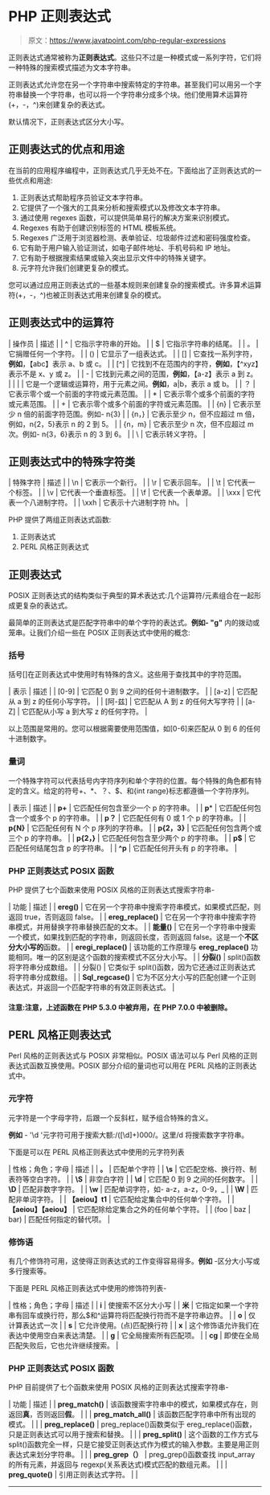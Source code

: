 # PHP 正则表达式

> 原文：<https://www.javatpoint.com/php-regular-expressions>

正则表达式通常被称为**正则表达式**。这些只不过是一种模式或一系列字符，它们将一种特殊的搜索模式描述为文本字符串。

正则表达式允许您在另一个字符串中搜索特定的字符串。甚至我们可以用另一个字符串替换一个字符串，也可以将一个字符串分成多个块。他们使用算术运算符(+，-，^)来创建复杂的表达式。

默认情况下，正则表达式区分大小写。

## 正则表达式的优点和用途

在当前的应用程序编程中，正则表达式几乎无处不在。下面给出了正则表达式的一些优点和用途:

1.  正则表达式帮助程序员验证文本字符串。
2.  它提供了一个强大的工具来分析和搜索模式以及修改文本字符串。
3.  通过使用 regexes 函数，可以提供简单易行的解决方案来识别模式。
4.  Regexes 有助于创建识别标签的 HTML 模板系统。
5.  Regexes 广泛用于浏览器检测、表单验证、垃圾邮件过滤和密码强度检查。
6.  它有助于用户输入验证测试，如电子邮件地址、手机号码和 IP 地址。
7.  它有助于根据搜索结果或输入突出显示文件中的特殊关键字。
8.  元字符允许我们创建更复杂的模式。

您可以通过应用正则表达式的一些基本规则来创建复杂的搜索模式。许多算术运算符(+，-，^)也被正则表达式用来创建复杂的模式。

## 正则表达式中的运算符

| 操作员 | 描述 |
| ^ | 它指示字符串的开始。 |
| $ | 它指示字符串的结尾。 |
| 。 | 它捐赠任何一个字符。 |
| () | 它显示了一组表达式。 |
| [] | 它查找一系列字符，**例如**，【abc】表示 a、b 或 c。 |
| [^] | 它找到不在范围内的字符，**例如**，【^xyz】表示不是 x、y 或 z。 |
| - | 它找到元素之间的范围，**例如**，【a-z】表示 a 到 z。 |
| &#124; | 它是一个逻辑或运算符，用于元素之间。**例如**，a&#124;b，表示 a 或 b。 |
| ？ | 它表示零个或一个前面的字符或元素范围。 |
| * | 它表示零个或多个前面的字符或元素范围。 |
| + | 它表示零个或多个前面的字符或元素范围。 |
| {n} | 它表示至少 n 倍的前面字符范围。例如- n{3} |
| {n，} | 它表示至少 n，但不应超过 m 倍，例如，n{2，5}表示 n 的 2 到 5。 |
| {n，m} | 它表示至少 n 次，但不应超过 m 次。例如- n{3，6}表示 n 的 3 到 6。 |
| \ | 它表示转义字符。 |

## 正则表达式中的特殊字符类

| 特殊字符 | 描述 |
| \n | 它表示一个新行。 |
| \r | 它表示回车。 |
| \t | 它代表一个标签。 |
| \v | 它代表一个垂直标签。 |
| \f | 它代表一个表单源。 |
| \xxx | 它代表一个八进制字符。 |
| \xxh | 它表示十六进制字符 hh。 |

PHP 提供了两组正则表达式函数:

1.  正则表达式
2.  PERL 风格正则表达式

## 正则表达式

POSIX 正则表达式的结构类似于典型的算术表达式:几个运算符/元素组合在一起形成更复杂的表达式。

最简单的正则表达式是匹配字符串中的单个字符的表达式。**例如- "g"** 内的拨动或笼串。让我们介绍一些在 POSIX 正则表达式中使用的概念:

### 括号

括号[]在正则表达式中使用时有特殊的含义。这些用于查找其中的字符范围。

| 表示 | 描述 |
| [0-9] | 它匹配 0 到 9 之间的任何十进制数字。 |
| [a-z] | 它匹配从 a 到 z 的任何小写字符。 |
| [阿-兹] | 它匹配从 A 到 z 的任何大写字符 |
| [a-Z] | 它匹配从小写 a 到大写 z 的任何字符。 |

以上范围是常用的。您可以根据需要使用范围值，如[0-6]来匹配从 0 到 6 的任何十进制数字。

### 量词

一个特殊字符可以代表括号内字符序列和单个字符的位置。每个特殊的角色都有特定的含义。给定的符号+、*、？、$、和{int range}标志都遵循一个字符序列。

| 表示 | 描述 |
| **p+** | 它匹配任何包含至少一个 p 的字符串。 |
| **p*** | 它匹配任何包含一个或多个 p 的字符串。 |
| **p？** | 它匹配任何有 0 或 1 个 p 的字符串。 |
| **p{N}** | 它匹配任何有 N 个 p 序列的字符串。 |
| **p{2，3}** | 它匹配任何包含两个或三个 p 的字符串。 |
| **p{2，}** | 它匹配任何包含至少两个 p 的字符串。 |
| **p$** | 它匹配任何结尾包含 p 的字符串。 |
| **^p** | 它匹配任何开头有 p 的字符串。 |

### PHP 正则表达式 POSIX 函数

PHP 提供了七个函数来使用 POSIX 风格的正则表达式搜索字符串-

| 功能 | 描述 |
| **ereg()** | 它在另一个字符串中搜索字符串模式，如果模式匹配，则返回 true，否则返回 false。 |
| **ereg_replace()** | 它在另一个字符串中搜索字符串模式，并用替换字符串替换匹配的文本。 |
| **能量()** | 它在另一个字符串中搜索一个模式，如果找到匹配的字符串，则返回长度，否则返回 false。这是一个**不区分大小写的**函数。 |
| **eregi_replace()** | 该功能的工作原理与 **ereg_replace()** 功能相同。唯一的区别是这个函数的搜索模式不区分大小写。 |
| **分裂()** | split()函数将字符串分成数组。 |
| 分裂() | 它类似于 split()函数，因为它还通过正则表达式将字符串分成数组。 |
| **Sql_regcase()** | 它为不区分大小写的匹配创建一个正则表达式，并返回一个匹配字符串的有效正则表达式。 |

#### 注意:注意，上述函数在 PHP 5.3.0 中被弃用，在 PHP 7.0.0 中被删除。

## PERL 风格正则表达式

Perl 风格的正则表达式与 POSIX 非常相似。POSIX 语法可以与 Perl 风格的正则表达式函数互换使用。POSIX 部分介绍的量词也可以用在 PERL 风格的正则表达式中。

### 元字符

元字符是一个字母字符，后跟一个反斜杠，赋予组合特殊的含义。

**例如** - '\d '元字符可用于搜索大额:/([\d]+)000/。这里/d 将搜索数字字符串。

下面是可以在 PERL 风格正则表达式中使用的元字符列表

| 性格；角色；字母 | 描述 |
| **。** | 匹配单个字符 |
| **\s** | 它匹配空格、换行符、制表符等空白字符。 |
| **\S** | 非空白字符 |
| **\d** | 它匹配 0 到 9 之间的任何数字。 |
| **\D** | 匹配非数字字符。 |
| **\w** | 匹配单词字符，如- a-z，a-z，0-9，_ |
| **\W** | 匹配非单词字符。 |
| **【aeiou】t1** | 它匹配给定集合中的任何单个字符。 |
| **【aeiou】【aeiou】** | 它匹配除给定集合之外的任何单个字符。 |
| (foo &#124; baz &#124; bar) | 匹配任何指定的替代项。 |

### 修饰语

有几个修饰符可用，这使得正则表达式的工作变得容易得多。**例如** -区分大小写或多行搜索等。

下面是 PERL 风格正则表达式中使用的修饰符列表-

| 性格；角色；字母 | 描述 |
| **i** | 使搜索不区分大小写 |
| **米** | 它指定如果一个字符串有回车或换行符，那么$和^运算符将匹配换行符而不是字符串边界。 |
| **o** | 仅计算表达式一次 |
| **s** | 它允许使用。(点)匹配换行符 |
| **x** | 这个修饰语允许我们在表达中使用空白来表达清楚。 |
| **g** | 它全局搜索所有匹配项。 |
| **cg** | 即使在全局匹配失败后，它也允许继续搜索。 |

### PHP 正则表达式 POSIX 函数

PHP 目前提供了七个函数来使用 POSIX 风格的正则表达式搜索字符串-

| 功能 | 描述 |
| **preg_match()** | 该函数搜索字符串中的模式，如果模式存在，则返回**真**，否则返回**假**。 |  |
| **preg_match_all()** | 该函数匹配字符串中所有出现的模式。 |  |
| **preg_replace()** | preg_replace()函数类似于 ereg_replace()函数，只是正则表达式可以用于搜索和替换。 |  |
| **preg_split()** | 这个函数的工作方式与 split()函数完全一样，只是它接受正则表达式作为模式的输入参数。主要是用正则表达式来划分字符串。 |  |
| **preg_grep（）** | preg_grep()函数查找 input_array 的所有元素，并返回与 regexp(关系表达式)模式匹配的数组元素。 |  |
| **preg_quote()** | 引用正则表达式字符。 |  |

* * *